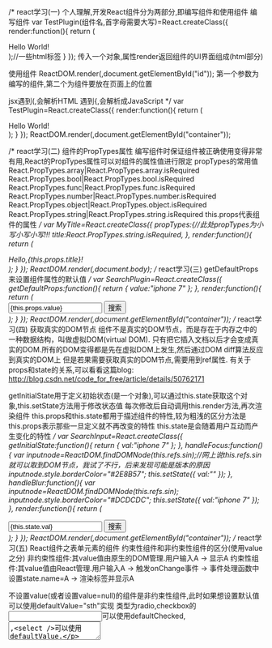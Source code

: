 /*
  react学习(一)
  个人理解,开发React组件分为两部分,即编写组件和使用组件
  编写组件 
  var TestPlugin(组件名,首字母需要大写)=React.createClass({
    render:function(){
      return (<div>
                <span>Hello World!</span>
              </div>
      );//一些html标签
    }
  });
  传入一个对象,属性render返回组件的UI界面组成(html部分)
  
  使用组件
  ReactDOM.render(<TestPlugin />,document.getElementById("id"));
  第一个参数为编写的组件,第二个为组件要放在页面上的位置
  
  jsx遇到(,会解析HTML
     遇到{,会解析成JavaScript
*/
  var TestPlugin=React.createClass({
    render:function(){
      return (<div>
                <span>Hello World!</span>
              </div>
      );
    }
  });
  ReactDOM.render(<TestPlugin />,document.getElementById("container"));
  
/*
  react学习(二)
  组件的PropTypes属性
  编写组件时保证组件被正确使用变得非常有用,React的PropTypes属性可以对组件的属性值进行限定
  propTypes的常用值
  React.PropTypes.array|React.PropTypes.array.isRequired
  React.PropTypes.bool|React.PropTypes.bool.isRequired
  React.PropTypes.func|React.PropTypes.func.isRequired
  React.PropTypes.number|React.PropTypes.number.isRequired
  React.PropTypes.object|React.PropTypes.object.isRequired
  React.PropTypes.string|React.PropTypes.string.isRequired
  this.props代表组件的属性
*/
  var MyTitle=React.createClass({
    propTypes:{//此处propTypes为小写小写小写!!!
      title:React.PropTypes.string.isRequired,
    },
    render:function(){
      return (
        <div><span>Hello,{this.props.title}!</span></div>
      );
    }
  });
  ReactDOM.render(<MyTitle title="NBA" />,document.body);
/*
  react学习(三)
  getDefaultProps来设置组件属性的默认值
*/
  var SearchPlugin=React.createClass({
    getDefaultProps:function(){
      return {
        value:"iphone 7"
      };
    },
    render:function(){
      return (
          <div>
            <input type="text" value={this.props.value} />
            <button>搜索</button>
          </div>
        );
    }
  });
  ReactDOM.render(<SearchPlugin />,document.getElementById("container"));
/*
  react学习(四)
  获取真实的DOM节点
  组件不是真实的DOM节点，而是存在于内存之中的一种数据结构，叫做虚拟DOM(virtual DOM).
  只有把它插入文档以后才会变成真实的DOM.所有的DOM变得都是先在虚拟DOM上发生,然后通过DOM diff算法反应到真实的DOM上
  但是若果需要获取真实的DOM节点,需要用到ref属性.
  有关于props和state的关系,可以看看这篇blog:
  http://blog.csdn.net/code_for_free/article/details/50762171
  
  getInitialState用于定义初始状态(是一个对象),可以通过this.state获取这个对象,this.setState方法用于修改状态值
  每次修改后自动调用this.render方法,再次渲染组件
  this.props和this.state都用于描述组件的特性,较为粗浅的区分方法是this.props表示那些一旦定义就不再改变的特性
  this.state是会随着用户互动而产生变化的特性
*/
  var SearchInput=React.createClass({
    getInitialState:function(){
      return {
        val:"iphone 7"
      };
    },
    handleFocus:function(){
      var inputnode=ReactDOM.findDOMNode(this.refs.sin);//网上说this.refs.sin就可以取到DOM节点，我试了不行，后来发现可能是版本的原因
      inputnode.style.borderColor="#2E8B57";
      this.setState({
        val:""
      });
    },
    handleBlur:function(){
      var inputnode=ReactDOM.findDOMNode(this.refs.sin);
      inputnode.style.borderColor="#DCDCDC";
      this.setState({
        val:"iphone 7"
      });
    },
    render:function(){
      return (
          <div>
            <input type="text" ref="sin" value={this.state.val} onFocus={this.handleFocus} onBlur={this.handleBlur} />
            <button>搜索</button>
          </div>
        );
    }
  });
  ReactDOM.render(<SearchInput />,document.getElementById("container"));
/*
  react学习(五)
  React组件之表单元素的组件
  约束性组件和非约束性组件的区分(使用value之分)
  非约束性组件:其value值由原生的DOM管理.用户输入A -> 显示A
  约束性组件:其value值由React管理.用户输入A -> 触发onChange事件 -> 事件处理函数中设置state.name=A -> 渲染标签并显示A
  
  不设置value(或者设置value=null)的组件是非约束性组件,此时如果想设置默认值可以使用defaultValue="sth"实现
  类型为radio,checkbox的<input />可以使用defaultChecked,<textarea />,<select />可以使用defaultValue.
  
  onChange事件中通过event.target.value来读取用户输入的值
*/
  var LimitPlugin=React.createClass({
    getInitialState:function(){
      return {
        value:"Hello World!"
      };
    },
    handleChange:function(event){
      this.setState({
        value:event.target.value
      });
      //如果把上面一段代码注释掉,不做任何处理,则组件为不可编辑状态
    },
    render:function(){
      return (
        <div>
          <input type="text" value={this.state.value} onChange={this.handleChange} />
        </div>
      );
    }
  });
  ReactDOM.render(<LimitPlugin />,document.getElementById("container"));
  
  var UnLimitPlugin=React.createClass({
    render:function(){
      return (
        <div>
          <input type="text" defaultValue="Hello NBA!" />
        </div>  
      );
    }
  });
  ReactDOM.render(<UnLimitPlugin />,document.getElementById("container"));
/*
  react学习(六)
  css样式
  在React中,style行内样式不再是一个简单的字符串.它是一个{}的对象,这个对象里边的key是样式名称的驼峰命名显示,
  而value则是你想要的样式值(通常是字符串).
  1.使用{{}}来添加css样式
  var CssPlugin=React.createClass({
    render:function(){
      return (
        <div style={{color:"red"}}>Hello World!</div>
      );
    }
  });
  2.使用变量单独定义
  var divStyle={color:"red"};
  var CssPlugin=React.createClass({
    render:function(){
      return (
        <div style={divStyle}>Hello World!</div>
      );
    }
  });
*/
/*
  react学习(七)
  组件的生命周期
  React组件的生命周期分为三个状态:
  Mount,英文有安装,嵌入,准备成立的意思
  Update,这个大家都知道,更新
  Unmount,英文意思就是卸载
  然后React为每个状态都提供了两种处理函数:will,在进入状态之前调用和did,在进入状态之后调用
  三种状态共计五个函数:
  componentWillMount(),componentDidMount(),componentWillUnmount(),
  componentWillUpdate(object nextProps,object nextState),componentDidUpdate(object prevProps,object prevState)
  组件第一次被实例化经历以下几个阶段:
  getDefaultProps->getInitialState->componentWillMount->render->componentDidMount
  以后组件的state变化时:
  shouldComponentUpdate(object nextProps,object nextState)(组件判断是否重新渲染时调用,如果没有变化则不会重新渲染)->
  componentWillUpdate->render->componentDidUpdate
  以后组件的props变化时:
  componentWillReceiveProps(object nextProps)->shouldComponentUpdate->componentWillUpdate->render->componentDidUpdate
*/
  var CounterPlugin=React.createClass({
    propTypes:{
      title:React.PropTypes.string
    },
    getDefaultProps:function(){
      console.log("getDefaultProps...");
      return {
        title:"A Counter",
        step:1
      };
    },
    getInitialState:function(){
      console.log("getInitialState...");
      return {
        num:0
      };
    },
    handleClick:function(value){
      var count=this.state.num+value;
      this.setState({
        num:count
      });
    },
    componentWillMount:function(){
      console.log("componentWillMount...");
    },
    render:function(){
      console.log("render...");
      var step=this.props.step;
      return (
          <div>
            <h2>{this.props.title}</h2>
            <div>{this.state.num}</div>
            <input type="button" value="+" onClick={this.handleClick.bind(this,step)} />
            <input type="button" value="-" onClick={this.handleClick.bind(this,-step)} />
          </div>
        );
    },
    componentDidMount:function(){
      console.log("componentDidMount...");
    },
    shouldComponentUpdate:function(nextProps,nextState){
      console.log("shouldComponentUpdate...");
      if(this.state.num===nextState.num){
        return false;
      }else{
        return true;
      }
    },
    componentWillUpdate:function(){
        console.log("componentWillUpdate...");
    },
    componentDidUpdate:function(){
        console.log("componentDidUpdate...");
    }
  });
  ReactDOM.render(<CounterPlugin />,document.getElementById("container"));
/*
  上面一段代码加载之后,在console控制台可以看到以此打印:
  getDefaultProps...
  getInitialState...
  componentWillMount...
  render...
  componentDidMount...
  然后每次单击 +/- 按钮时可以看到console控制台会依次打印出:
  shouldComponentUpdate...
  componentWillUpdate...
  render...
  componentDidUpdate...
  
  componentWillMount函数调用时,this.refs对象为空对象,如果在此函数中调用this.setState,则会更新state对象,相当于会覆盖getInitialState
  函数返回的对象信息,虽然这样做没有什么意义.
  
  componentDidMount是非常常用的生命周期方法,仅当组件被挂载后调用一次,这意味着可以在这个函数中进行一些DOM操作等,
  比如希望组件中的一个textbox可以再挂载后自动获取焦点.
  
  componentWillReceiveProps在将要接受新的props时被调用,不是说props是不可变状态吗?
  情况通常是这样的,当一个父组件包含了一个子组件,子组件的一个props的值是父组件的states的值,
  那么当父组件可变状态改变时,子组件的props也更新了,于是调用了这个函数.
  这个生命周期函数componentWillReceiveProps提供了更新states的机会,可以调用this.setState,
  也是唯一可以在组件更新周期中调用this.setState的函数.
  
  shouldComponentUpdate是在更新前根据该函数的返回值决定是否进行这次更新.
  shouldComponentUpdate (nextProps, nextState) {
    // 比较props或者state，返回true则更新照常，返回false则取消更新，且不会调用下面的两个生命周期函数
  }
  注意:绝对不要在componentWillUpdate和componentDidUpdate中调用this.setState方法,否则将导致无限循环调用.
  
  componentWillUnmount会在组件即将从挂载点移去时调用.
  
  **以上这段文字来自于 —— ／leozdgao（简书作者）原文链接：http://www.jianshu.com/p/788a82dac136**
*/
